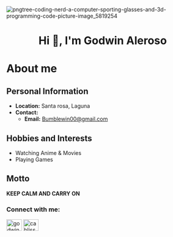 ![pngtree-coding-nerd-a-computer-sporting-glasses-and-3d-programming-code-picture-image_5819254](https://github.com/user-attachments/assets/4872c25c-03f2-43d0-8559-aa4396106532)

<h1 align="center">Hi 👋, I'm Godwin Aleroso</h1>

# About me

## Personal Information
- **Location:** Santa rosa, Laguna
- **Contact:** 
  - **Email:** Bumblewin00@gmail.com
 
## Hobbies and Interests
- Watching Anime & Movies
- Playing Games

## Motto
**KEEP CALM AND CARRY ON**
 

<h3 align="left">Connect with me:</h3>
<p align="left">
<a href="https://fb.com/godwin aleroso" target="blank"><img align="center" src="https://raw.githubusercontent.com/rahuldkjain/github-profile-readme-generator/master/src/images/icons/Social/facebook.svg" alt="godwin aleroso" height="30" width="40" /></a>
<a href="https://instagram.com/cabliss" target="blank"><img align="center" src="https://raw.githubusercontent.com/rahuldkjain/github-profile-readme-generator/master/src/images/icons/Social/instagram.svg" alt="cabliss" height="30" width="40" /></a>
</p>
